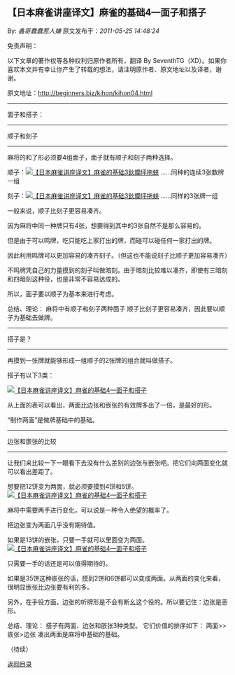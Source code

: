 ## 【日本麻雀讲座译文】麻雀的基础4—面子和搭子

By: *鑫哥蠢蠢惹人嫌* 原文发布于：*2011-05-25 14:48:24*

免责声明：

以下文章的著作权等各种权利归原作者所有，翻译 By
SeventhTG（XD）。如果你喜欢本文并有幸让你产生了转载的想法，请注明原作者、原文地址以及译者，谢谢。

原文地址：http://beginners.biz/kihon/kihon04.html

------------------------------------------------------------------------------------

面子和搭子：

------------------------------------------------------------------------------------

顺子和刻子

------------------------------------------------------------------------------------

麻将的和了形必须要4组面子，面子就有顺子和刻子两种选择。

顺子：[![【日本麻雀讲座译文】麻雀的基础3鈥斕坪拖蛱](http://s11.sinaimg.cn/middle/7f78b76fxa4077cfab65a&amp;690)](http://photo.blog.sina.com.cn/showpic.html#blogid=7f78b76f0100rno9&amp;url=http://s11.sinaimg.cn/orignal/7f78b76fxa4077cfab65a) 
……同种的连续3张数牌一组

刻子：[![【日本麻雀讲座译文】麻雀的基础3鈥斕坪拖蛱](http://s10.sinaimg.cn/middle/7f78b76fxa407802ebeb9&amp;690)](http://photo.blog.sina.com.cn/showpic.html#blogid=7f78b76f0100rno9&amp;url=http://s10.sinaimg.cn/orignal/7f78b76fxa407802ebeb9) ……同样的3张牌一组

一般来说，顺子比刻子更容易凑齐。

因为麻将中同一种牌只有4张，想要得到其中的3张自然不是那么容易的。

但是由于可以鸣牌，吃只能吃上家打出的牌，而碰可以碰任何一家打出的牌。

因此利用鸣牌可以更加容易的凑齐刻子。（但这也不能说刻子比顺子更加容易凑齐）

不鸣牌凭自己的力量摸到的刻子叫做暗刻。由于暗刻比较难以凑齐，即使有三暗刻和四暗刻这种役，也是非常不容易达成的。

所以，面子要以顺子为基本来进行考虑。

总结、理论：
麻将中有顺子和刻子两种面子
顺子比刻子更容易凑齐，因此要以顺子为基础去做牌。

------------------------------------------------------------------------------------

搭子是？

------------------------------------------------------------------------------------

再摸到一张牌就能够形成一组顺子的2张牌的组合就叫做搭子。

搭子有以下3类：

[![【日本麻雀讲座译文】麻雀的基础4&mdash;面子和搭子](http://s2.sinaimg.cn/middle/7f78b76fga414040ae781&amp;690)](http://photo.blog.sina.com.cn/showpic.html#blogid=7f78b76f0100rocx&url=http://s2.sinaimg.cn/orignal/7f78b76fga414040ae781)

从上面的表可以看出，两面比边张和嵌张的有效牌多出了一倍，是最好的形。

“制作两面”是做牌基础中的基础。

------------------------------------------------------------------------------------

边张和嵌张的比较

------------------------------------------------------------------------------------

让我们来比较一下一眼看下去没有什么差别的边张与嵌张吧。把它们向两面变化就可以看出差距了。

想要把12饼变为两面，就必须要摸到4饼和5饼。
[![【日本麻雀讲座译文】麻雀的基础4&mdash;面子和搭子](http://s16.sinaimg.cn/middle/7f78b76fga417be3efc1f&amp;690)](http://photo.blog.sina.com.cn/showpic.html#blogid=7f78b76f0100rocx&url=http://s16.sinaimg.cn/orignal/7f78b76fga417be3efc1f)

麻将中需要两手进行变化，可以说是一种令人绝望的概率了。

把边张变为两面几乎没有期待值。

如果是13饼的嵌张，只要一手就可以里面变为两面。
[![【日本麻雀讲座译文】麻雀的基础4&mdash;面子和搭子](http://s4.sinaimg.cn/middle/7f78b76fga417cedc7c83&amp;690)](http://photo.blog.sina.com.cn/showpic.html#blogid=7f78b76f0100rocx&url=http://s4.sinaimg.cn/orignal/7f78b76fga417cedc7c83)

只需要一手的话还是可以值得期待的。

如果是35饼这种嵌张的话，摸到2饼和6饼都可以变成两面。从两面的变化来看，很明显嵌张比边张要有利的多。

另外，在手役方面，边张的听牌形是不会有断幺这个役的。所以要记住：边张是恶形。

总结、理论：
搭子有两面、边张和嵌张3种类型。
它们价值的排序如下：
两面>>嵌张>边张
凑出两面是麻将中基础的基础。

（待续）

[返回目录](index.html)
